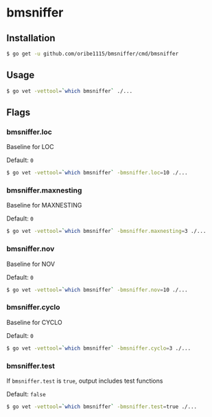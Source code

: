 # bmsniffer

## Installation

```sh
$ go get -u github.com/oribe1115/bmsniffer/cmd/bmsniffer
```

## Usage

```sh
$ go vet -vettool=`which bmsniffer` ./...
```

## Flags

### bmsniffer.loc
Baseline for LOC

Default: `0`

```sh
$ go vet -vettool=`which bmsniffer` -bmsniffer.loc=10 ./...
```

### bmsniffer.maxnesting
Baseline for MAXNESTING

Default: `0`

```sh
$ go vet -vettool=`which bmsniffer` -bmsniffer.maxnesting=3 ./...
```

### bmsniffer.nov
Baseline for NOV

Default: `0`

```sh
$ go vet -vettool=`which bmsniffer` -bmsniffer.nov=10 ./...
```

### bmsniffer.cyclo
Baseline for CYCLO

Default: `0`

```sh
$ go vet -vettool=`which bmsniffer` -bmsniffer.cyclo=3 ./...
```

### bmsniffer.test
If `bmsniffer.test` is `true`, output includes test functions

Default: `false`

```sh
$ go vet -vettool=`which bmsniffer` -bmsniffer.test=true ./...
```
